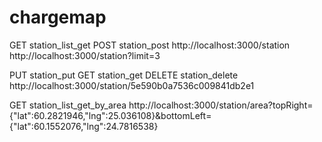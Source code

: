 # chargemap

GET station_list_get
POST station_post
http://localhost:3000/station
http://localhost:3000/station?limit=3

PUT station_put
GET station_get
DELETE station_delete
http://localhost:3000/station/5e590b0a7536c009841db2e1

GET station_list_get_by_area
http://localhost:3000/station/area?topRight={"lat":60.2821946,"lng":25.036108}&bottomLeft={"lat":60.1552076,"lng":24.7816538}
